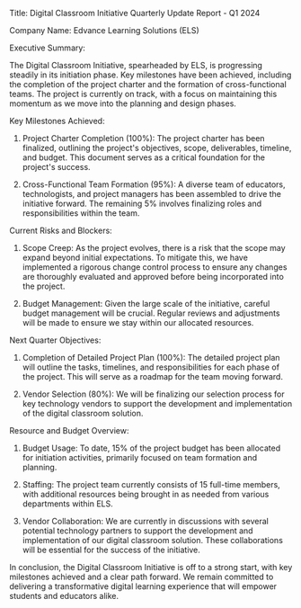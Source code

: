  Title: Digital Classroom Initiative Quarterly Update Report - Q1 2024

Company Name: Edvance Learning Solutions (ELS)

Executive Summary:

The Digital Classroom Initiative, spearheaded by ELS, is progressing steadily in its initiation phase. Key milestones have been achieved, including the completion of the project charter and the formation of cross-functional teams. The project is currently on track, with a focus on maintaining this momentum as we move into the planning and design phases.

Key Milestones Achieved:

1. Project Charter Completion (100%): The project charter has been finalized, outlining the project's objectives, scope, deliverables, timeline, and budget. This document serves as a critical foundation for the project's success.

2. Cross-Functional Team Formation (95%): A diverse team of educators, technologists, and project managers has been assembled to drive the initiative forward. The remaining 5% involves finalizing roles and responsibilities within the team.

Current Risks and Blockers:

1. Scope Creep: As the project evolves, there is a risk that the scope may expand beyond initial expectations. To mitigate this, we have implemented a rigorous change control process to ensure any changes are thoroughly evaluated and approved before being incorporated into the project.

2. Budget Management: Given the large scale of the initiative, careful budget management will be crucial. Regular reviews and adjustments will be made to ensure we stay within our allocated resources.

Next Quarter Objectives:

1. Completion of Detailed Project Plan (100%): The detailed project plan will outline the tasks, timelines, and responsibilities for each phase of the project. This will serve as a roadmap for the team moving forward.

2. Vendor Selection (80%): We will be finalizing our selection process for key technology vendors to support the development and implementation of the digital classroom solution.

Resource and Budget Overview:

1. Budget Usage: To date, 15% of the project budget has been allocated for initiation activities, primarily focused on team formation and planning.

2. Staffing: The project team currently consists of 15 full-time members, with additional resources being brought in as needed from various departments within ELS.

3. Vendor Collaboration: We are currently in discussions with several potential technology partners to support the development and implementation of our digital classroom solution. These collaborations will be essential for the success of the initiative.

In conclusion, the Digital Classroom Initiative is off to a strong start, with key milestones achieved and a clear path forward. We remain committed to delivering a transformative digital learning experience that will empower students and educators alike.